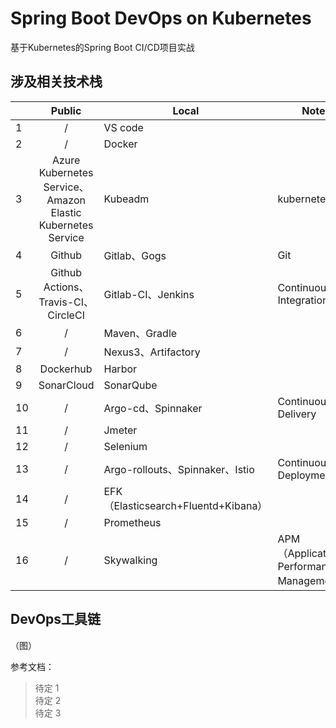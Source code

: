 # Spring Boot DevOps on Kubernetes

基于Kubernetes的Spring Boot CI/CD项目实战

## 涉及相关技术栈
|      |                            Public                            | Local                               | Note                                      |
| ---- | :----------------------------------------------------------: | ----------------------------------- | ----------------------------------------- |
| 1    |                              /                               | VS code                             |                                           |
| 2    |                              /                               | Docker                              |                                           |
| 3    | Azure Kubernetes Service、<br/>Amazon Elastic Kubernetes Service | Kubeadm                             | kubernetes                                |
| 4    |                            Github                            | Gitlab、Gogs                        | Git                                       |
| 5    |        Github Actions、<br/>Travis-CI、<br/>CircleCI         | Gitlab-CI、Jenkins                  | Continuous Integration                    |
| 6    |                              /                               | Maven、Gradle                       |                                           |
| 7    |                              /                               | Nexus3、Artifactory                 |                                           |
| 8    |                          Dockerhub                           | Harbor                              |                                           |
| 9    |                          SonarCloud                          | SonarQube                           |                                           |
| 10   |                              /                               | Argo-cd、Spinnaker                  | Continuous Delivery                       |
| 11   |                              /                               | Jmeter                              |                                           |
| 12   |                              /                               | Selenium                            |                                           |
| 13   |                              /                               | Argo-rollouts、Spinnaker、Istio     | Continuous Deployment                     |
| 14   |                              /                               | EFK（Elasticsearch+Fluentd+Kibana） |                                           |
| 15   |                              /                               | Prometheus                          |                                           |
| 16   |                              /                               | Skywalking                          | APM（Application Performance Management） |



## DevOps工具链
（图）




参考文档：
>待定 1  
>待定 2  
>待定 3     
